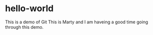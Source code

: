 # hello-world
This is a demo of Git
This is Marty and I am haveing a good time going through this demo.

